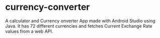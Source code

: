 # currency-converter
A calculator and Currency onverter App made with Android Studio using Java.
It has 72 different currencies and fetches Current Exchange Rate values from a web API.
